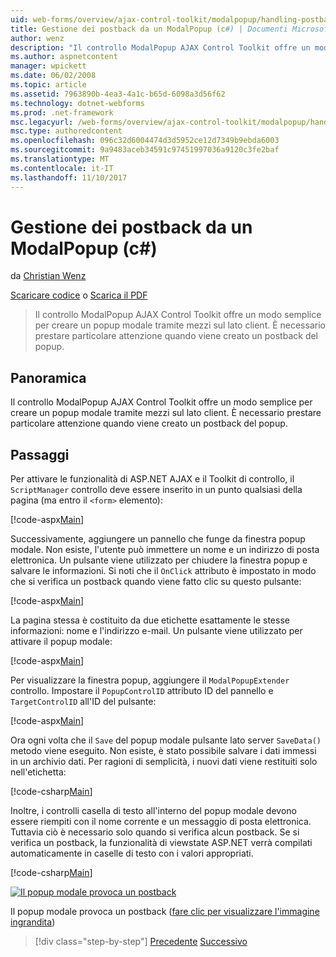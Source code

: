 ```yaml
---
uid: web-forms/overview/ajax-control-toolkit/modalpopup/handling-postbacks-from-a-modalpopup-cs
title: Gestione dei postback da un ModalPopup (c#) | Documenti Microsoft
author: wenz
description: "Il controllo ModalPopup AJAX Control Toolkit offre un modo semplice per creare un popup modale tramite mezzi sul lato client. È necessario prestare particolare attenzione quando un pos..."
ms.author: aspnetcontent
manager: wpickett
ms.date: 06/02/2008
ms.topic: article
ms.assetid: 7963890b-4ea3-4a1c-b65d-6098a3d56f62
ms.technology: dotnet-webforms
ms.prod: .net-framework
msc.legacyurl: /web-forms/overview/ajax-control-toolkit/modalpopup/handling-postbacks-from-a-modalpopup-cs
msc.type: authoredcontent
ms.openlocfilehash: 096c32d6004474d3d5952ce12d7349b9ebda6003
ms.sourcegitcommit: 9a9483aceb34591c97451997036a9120c3fe2baf
ms.translationtype: MT
ms.contentlocale: it-IT
ms.lasthandoff: 11/10/2017
---
```

<a name="handling-postbacks-from-a-modalpopup-c"></a>Gestione dei postback da un ModalPopup (c#)
====================
da [Christian Wenz](https://github.com/wenz)

[Scaricare codice](http://download.microsoft.com/download/2/4/0/24052038-f942-4336-905b-b60ae56f0dd5/ModalPopup3.cs.zip) o [Scarica il PDF](http://download.microsoft.com/download/b/6/a/b6ae89ee-df69-4c87-9bfb-ad1eb2b23373/modalpopup3CS.pdf)

> Il controllo ModalPopup AJAX Control Toolkit offre un modo semplice per creare un popup modale tramite mezzi sul lato client. È necessario prestare particolare attenzione quando viene creato un postback del popup.


## <a name="overview"></a>Panoramica

Il controllo ModalPopup AJAX Control Toolkit offre un modo semplice per creare un popup modale tramite mezzi sul lato client. È necessario prestare particolare attenzione quando viene creato un postback del popup.

## <a name="steps"></a>Passaggi

Per attivare le funzionalità di ASP.NET AJAX e il Toolkit di controllo, il `ScriptManager` controllo deve essere inserito in un punto qualsiasi della pagina (ma entro il `<form>` elemento):

[!code-aspx[Main](handling-postbacks-from-a-modalpopup-cs/samples/sample1.aspx)]

Successivamente, aggiungere un pannello che funge da finestra popup modale. Non esiste, l'utente può immettere un nome e un indirizzo di posta elettronica. Un pulsante viene utilizzato per chiudere la finestra popup e salvare le informazioni. Si noti che il `OnClick` attributo è impostato in modo che si verifica un postback quando viene fatto clic su questo pulsante:

[!code-aspx[Main](handling-postbacks-from-a-modalpopup-cs/samples/sample2.aspx)]

La pagina stessa è costituito da due etichette esattamente le stesse informazioni: nome e l'indirizzo e-mail. Un pulsante viene utilizzato per attivare il popup modale:

[!code-aspx[Main](handling-postbacks-from-a-modalpopup-cs/samples/sample3.aspx)]

Per visualizzare la finestra popup, aggiungere il `ModalPopupExtender` controllo. Impostare il `PopupControlID` attributo ID del pannello e `TargetControlID` all'ID del pulsante:

[!code-aspx[Main](handling-postbacks-from-a-modalpopup-cs/samples/sample4.aspx)]

Ora ogni volta che il `Save` del popup modale pulsante lato server `SaveData()` metodo viene eseguito. Non esiste, è stato possibile salvare i dati immessi in un archivio dati. Per ragioni di semplicità, i nuovi dati viene restituiti solo nell'etichetta:

[!code-csharp[Main](handling-postbacks-from-a-modalpopup-cs/samples/sample5.cs)]

Inoltre, i controlli casella di testo all'interno del popup modale devono essere riempiti con il nome corrente e un messaggio di posta elettronica. Tuttavia ciò è necessario solo quando si verifica alcun postback. Se si verifica un postback, la funzionalità di viewstate ASP.NET verrà compilati automaticamente in caselle di testo con i valori appropriati.

[!code-csharp[Main](handling-postbacks-from-a-modalpopup-cs/samples/sample6.cs)]


[![Il popup modale provoca un postback](handling-postbacks-from-a-modalpopup-cs/_static/image2.png)](handling-postbacks-from-a-modalpopup-cs/_static/image1.png)

Il popup modale provoca un postback ([fare clic per visualizzare l'immagine ingrandita](handling-postbacks-from-a-modalpopup-cs/_static/image3.png))

>[!div class="step-by-step"]
[Precedente](using-modalpopup-with-a-repeater-control-cs.md)
[Successivo](positioning-a-modalpopup-cs.md)
